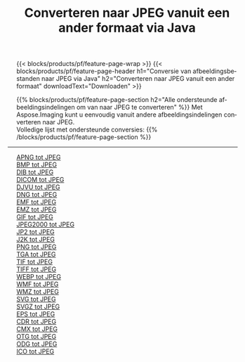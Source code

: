 ﻿---
title: Converteren naar JPEG vanuit een ander formaat via Java 
weight: 3920
url: /nl/java/conversion/to/jpeg 
lang: nl
langdirlevel: 2
locales: zh-hans,ja,it,ru,de,es,fr,nl,id,lt,pl,pt,vi,tr,ko,zh-hant,ar,hi,th,sv,cs,uk,he
description: Met behulp van Aspose.Imaging kunt u eenvoudig converteren naar JPEG vanuit een ander formaat
---

{{< blocks/products/pf/feature-page-wrap >}}
{{< blocks/products/pf/feature-page-header h1="Conversie van afbeeldingsbestanden naar JPEG via Java" h2="Converteren naar JPEG vanuit een ander formaat" downloadText="Downloaden" >}}


{{% blocks/products/pf/feature-page-section  h2="Alle ondersteunde afbeeldingsindelingen om van naar JPEG te converteren" %}}
Met Aspose.Imaging kunt u eenvoudig vanuit andere afbeeldingsindelingen converteren naar JPEG.
<br/>
Volledige lijst met ondersteunde conversies:
{{% /blocks/products/pf/feature-page-section %}}
<div class="container-fluid productfamilypage bg-gray">
    <div class="convertypes bg-gray agp-content section">
        <div class="container">
		<hr style="margin-left:-20px;"/>
		<div class="row other-converters">
		    <div class='col-md-2 other-converter remove-lp remove-rp'><a href="/imaging/nl/java/conversion/apng-to-jpeg" >APNG tot JPEG</a></div>
<div class='col-md-2 other-converter remove-lp remove-rp'><a href="/imaging/nl/java/conversion/bmp-to-jpeg" >BMP tot JPEG</a></div>
<div class='col-md-2 other-converter remove-lp remove-rp'><a href="/imaging/nl/java/conversion/dib-to-jpeg" >DIB tot JPEG</a></div>
<div class='col-md-2 other-converter remove-lp remove-rp'><a href="/imaging/nl/java/conversion/dicom-to-jpeg" >DICOM tot JPEG</a></div>
<div class='col-md-2 other-converter remove-lp remove-rp'><a href="/imaging/nl/java/conversion/djvu-to-jpeg" >DJVU tot JPEG</a></div>
<div class='col-md-2 other-converter remove-lp remove-rp'><a href="/imaging/nl/java/conversion/dng-to-jpeg" >DNG tot JPEG</a></div>
<div class='col-md-2 other-converter remove-lp remove-rp'><a href="/imaging/nl/java/conversion/emf-to-jpeg" >EMF tot JPEG</a></div>
<div class='col-md-2 other-converter remove-lp remove-rp'><a href="/imaging/nl/java/conversion/emz-to-jpeg" >EMZ tot JPEG</a></div>
<div class='col-md-2 other-converter remove-lp remove-rp'><a href="/imaging/nl/java/conversion/gif-to-jpeg" >GIF tot JPEG</a></div>
<div class='col-md-2 other-converter remove-lp remove-rp'><a href="/imaging/nl/java/conversion/jpeg2000-to-jpeg" >JPEG2000 tot JPEG</a></div>
<div class='col-md-2 other-converter remove-lp remove-rp'><a href="/imaging/nl/java/conversion/jp2-to-jpeg" >JP2 tot JPEG</a></div>
<div class='col-md-2 other-converter remove-lp remove-rp'><a href="/imaging/nl/java/conversion/j2k-to-jpeg" >J2K tot JPEG</a></div>
<div class='col-md-2 other-converter remove-lp remove-rp'><a href="/imaging/nl/java/conversion/png-to-jpeg" >PNG tot JPEG</a></div>
<div class='col-md-2 other-converter remove-lp remove-rp'><a href="/imaging/nl/java/conversion/tga-to-jpeg" >TGA tot JPEG</a></div>
<div class='col-md-2 other-converter remove-lp remove-rp'><a href="/imaging/nl/java/conversion/tif-to-jpeg" >TIF tot JPEG</a></div>
<div class='col-md-2 other-converter remove-lp remove-rp'><a href="/imaging/nl/java/conversion/tiff-to-jpeg" >TIFF tot JPEG</a></div>
<div class='col-md-2 other-converter remove-lp remove-rp'><a href="/imaging/nl/java/conversion/webp-to-jpeg" >WEBP tot JPEG</a></div>
<div class='col-md-2 other-converter remove-lp remove-rp'><a href="/imaging/nl/java/conversion/wmf-to-jpeg" >WMF tot JPEG</a></div>
<div class='col-md-2 other-converter remove-lp remove-rp'><a href="/imaging/nl/java/conversion/wmz-to-jpeg" >WMZ tot JPEG</a></div>
<div class='col-md-2 other-converter remove-lp remove-rp'><a href="/imaging/nl/java/conversion/svg-to-jpeg" >SVG tot JPEG</a></div>
<div class='col-md-2 other-converter remove-lp remove-rp'><a href="/imaging/nl/java/conversion/svgz-to-jpeg" >SVGZ tot JPEG</a></div>
<div class='col-md-2 other-converter remove-lp remove-rp'><a href="/imaging/nl/java/conversion/eps-to-jpeg" >EPS tot JPEG</a></div>
<div class='col-md-2 other-converter remove-lp remove-rp'><a href="/imaging/nl/java/conversion/cdr-to-jpeg" >CDR tot JPEG</a></div>
<div class='col-md-2 other-converter remove-lp remove-rp'><a href="/imaging/nl/java/conversion/cmx-to-jpeg" >CMX tot JPEG</a></div>
<div class='col-md-2 other-converter remove-lp remove-rp'><a href="/imaging/nl/java/conversion/otg-to-jpeg" >OTG tot JPEG</a></div>
<div class='col-md-2 other-converter remove-lp remove-rp'><a href="/imaging/nl/java/conversion/odg-to-jpeg" >ODG tot JPEG</a></div>
<div class='col-md-2 other-converter remove-lp remove-rp'><a href="/imaging/nl/java/conversion/ico-to-jpeg" >ICO tot JPEG</a></div>
                </div>
        </div>
    </div>
</div>
<br/>

